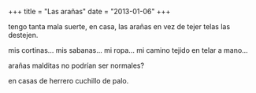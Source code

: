 +++
title = "Las arañas"
date = "2013-01-06"
+++

tengo tanta mala suerte,
en casa, las arañas en vez de tejer telas
las destejen.
 
mis cortinas...
mis sabanas...
mi ropa...
mi camino tejido en telar a mano...
 
arañas malditas
no podrían ser normales?
 
en casas de herrero
cuchillo de palo.
